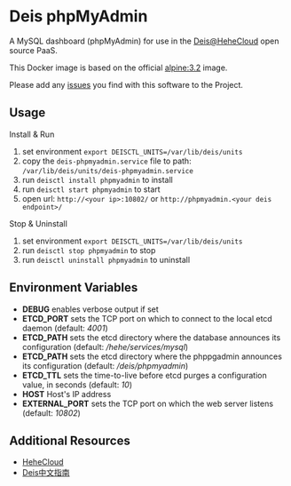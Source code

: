 # Deis phpMyAdmin

A MySQL dashboard (phpMyAdmin) for use in the [Deis@HeheCloud](http://hehecloud.com/) open source PaaS.

This Docker image is based on the official
[alpine:3.2](https://registry.hub.docker.com/_/alpine/) image.

Please add any [issues](https://github.com/HeheCloud/deis-phpmyadmin/issues) you find with this software to the Project.

## Usage

Install & Run

1. set environment `export DEISCTL_UNITS=/var/lib/deis/units`
2. copy the `deis-phpmyadmin.service` file to path: `/var/lib/deis/units/deis-phpmyadmin.service`
3. run `deisctl install phpmyadmin` to install
4. run `deisctl start phpmyadmin` to start
5. open url: `http://<your ip>:10802/` or `http://phpmyadmin.<your deis endpoint>/`

Stop & Uninstall

1. set environment `export DEISCTL_UNITS=/var/lib/deis/units`
2. run `deisctl stop phpmyadmin` to stop
3. run `deisctl uninstall phpmyadmin` to uninstall


## Environment Variables

* **DEBUG** enables verbose output if set
* **ETCD_PORT** sets the TCP port on which to connect to the local etcd
  daemon (default: *4001*)
* **ETCD_PATH** sets the etcd directory where the database announces
  its configuration (default: */hehe/services/mysql*)
* **ETCD_PATH** sets the etcd directory where the phppgadmin announces
  its configuration (default: */deis/phpmyadmin*)
* **ETCD_TTL** sets the time-to-live before etcd purges a configuration
  value, in seconds (default: *10*)
* **HOST** Host's IP address
* **EXTERNAL_PORT** sets the TCP port on which the web server listens (default: *10802*)


## Additional Resources

* [HeheCloud](http://hehecloud.com/)
* [Deis中文指南](http://deis.heheapp.com/)
